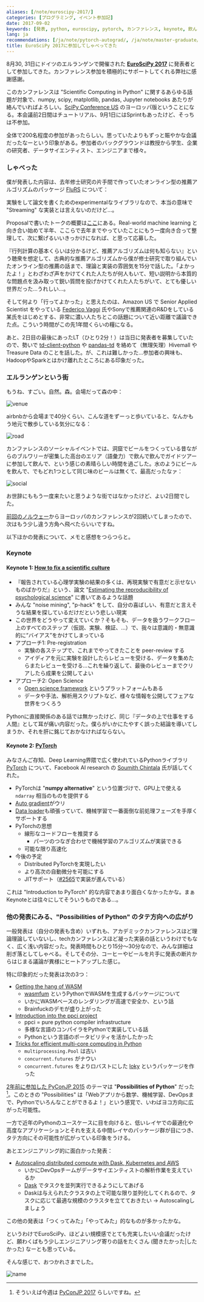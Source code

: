 ```yaml
---
aliases: [/note/euroscipy-2017/]
categories: [プログラミング, イベント参加記]
date: 2017-09-02
keywords: [発表, python, euroscipy, pytorch, カンファレンス, keynote, 飲ん, 参加, 実験, パッケージ]
lang: ja
recommendations: [/ja/note/pytorch-autograd/, /ja/note/master-graduate/, /ja/note/chiir-2017/]
title: EuroSciPy 2017に参加してしゃべってきた
---
```


8月30, 31日にドイツのエルランゲンで開催された **[EuroSciPy 2017](https://www.euroscipy.org/2017/)** に発表者として参加してきた。カンファレンス参加を積極的にサポートしてくれる弊社に感謝感謝。

このカンファレンスは "Scientific Computing in Python" に関するあらゆる話題が対象で、numpy, scipy, matplotlib, pandas, Jupyter notebooks あたりが絡んでいればよろしい。[SciPy Conference US](https://scipy2017.scipy.org/ehome/220975/493388/) のヨーロッパ版ということになる。本会議前2日間はチュートリアル、9月1日にはSprintもあったけど、そっちは不参加。

全体で200名程度の参加があったらしい。思っていたよりもずっと賑やかな会議だったなーという印象がある。参加者のバックグラウンドは教授から学生、企業の研究者、データサイエンティスト、エンジニアまで様々。

### しゃべった

僕が発表した内容は、去年修士研究の片手間で作っていたオンライン型の推薦アルゴリズムのパッケージ [FluRS](https://github.com/takuti/flurs) について：

<script async class="speakerdeck-embed" data-id="f8e9917ab2cf46dfaba1be61b6e449cd" data-ratio="1.33333333333333" src="//speakerdeck.com/assets/embed.js"></script>

実験をして論文を書くためのexperimentalなライブラリなので、本当の意味で "Streaming" な実装とは言えないのだけど…。

Proposalで書いたトークの概要は[ここ](https://www.euroscipy.org/2017/descriptions/19827.html)にある。Real-world machine learning と向き合い始めて半年、ここらで去年までやっていたことにもう一度向き合って整理して、次に繋げるいいきっかけになれば、と思って応募した。

『行列計算の基本くらいは分かるけど、推薦アルゴリズムは何も知らない』という聴衆を想定して、古典的な推薦アルゴリズムから僕が修士研究で取り組んでいたオンライン型の推薦の話まで、理論と実装の雰囲気を15分で話した。「よかったよ！」とわざわざ声をかけてくれた人たちが何人もいて、短い説明から本質的な問題点を汲み取って鋭い質問を投げかけてくれた人たちがいて、とても優しい世界だった…うれしい…。

そして何より「行ってよかった」と思えたのは、Amazon US で Senior Applied Scientist をやっている [Federico Vaggi](https://twitter.com/F_Vaggi) 氏やSonyで推薦関連のR&Dをしている某氏をはじめとする、非常に濃い人たちとこの話題について近い距離で議論できた点。こういう時間がこの先1年間くらいの糧になる。

あと、2日目の最後にあったLT（ひとり2分！）は当日に発表者を募集していたので、勢いで [td-client-python](https://github.com/treasure-data/td-client-python) や [pandas-td](https://github.com/treasure-data/pandas-td) を絡めて（無理矢理）Hivemall や Treasure Data のことを話した。が、これは難しかった…参加者の興味も、HadoopやSparkとはかけ離れたところにある印象だった。

### エルランゲンという街

もうね、すごい。自然。森。会場だって森の中：

![venue](/images/euroscipy-2017/venue.jpg)

airbnbから会場まで40分くらい、こんな道をずーっと歩いていると、なんかもう地元で散歩している気分になる：

![road](/images/euroscipy-2017/road.jpg)

カンファレンスのソーシャルイベントでは、洞窟でビールをつくっている昔ながらのブルワリーが密集した高台のエリア（語彙力）で飲んで飲んでガイドツアーに参加して飲んで、という感じの素晴らしい時間を過ごした。水のようにビールを飲んで、でもどれ1つとして同じ味のビールは無くて、最高だったなァ：

![social](/images/euroscipy-2017/social.jpg)

お世辞にももう一度来たいと思うような街ではなかったけど、よい2日間でした。

[前回のノルウェー](/note/chiir-2017)からヨーロッパのカンファレンスが2回続いてしまったので、次はもう少し違う方角へ飛べたらいいですね。

以下ほかの発表について、メモと感想をつらつらと。

### Keynote

#### Keynote 1: [How to fix a scientific culture](https://osf.io/n4ckd/)

- 『報告されている心理学実験の結果の多くは、再現実験で有意だと示せないものばかりだ』という、論文 "[Estimating the reproducibility of psychological science](http://science.sciencemag.org/content/349/6251/aac4716)" に書いてあるような話題
- みんな "noise mining", "p-hack" をして、自分の喜ばしい、有意だと言えそうな結果を探しているだけだという悲しい現実
- この世界をどうやって変えていくか？そもそも、データを扱うワークフロー上のすべてのステップ（仮説、実験、検証、…）で、我々は意識的・無意識的に“バイアス”をかけてしまっている
- アプローチ1: Pre-registration
  - 実験の各ステップで、これまでやってきたことを peer-review する
  - アイディアを元に実験を設計したらレビューを受ける、データを集めたらまたレビューを受ける…これを繰り返して、最後のレビューまでクリアしたら成果を公開してよい
- アプローチ2: Open Science
  - [Open science framework](https://osf.io/) というプラットフォームもある
  - データや手法、解析用スクリプトなど、様々な情報を公開してフェアな世界をつくろう

Pythonに直接関係のある話では無かったけど、同じ『データの上で仕事をする人間』として耳が痛い内容だった。僕らがいかにたやすく誤った結論を導いてしまうか、それを肝に銘じておかなければならない。

#### Keynote 2: [PyTorch](https://www.euroscipy.org/2017/keynote_soumith_chintala.html)

みなさんご存知、Deep Learning界隈で広く使われているPythonライブラリ [PyTorch](https://github.com/pytorch/pytorch) について、Facebook AI research の [Soumith Chintala](https://twitter.com/soumithchintala) 氏が話してくれた。

- PyTorchは "**numpy alternative**" という位置づけで、GPU上で使える `ndarray` 相当のものを提供する
- [Auto gradient](http://pytorch.org/docs/master/autograd.html)がウリ
- [Data loader](http://pytorch.org/docs/master/data.html#torch.utils.data.DataLoader)も頑張っていて、機械学習で一番面倒な前処理フェーズを手厚くサポートする
- PyTorchの思想
  - 線形なコードフローを推奨する
    - パーツのつなぎ合わせで機械学習のアルゴリズムが実装できる
  - 可能な限り高速化
- 今後の予定
  - Distributed PyTorchを実現したい
  - より高次の自動微分を可能にする
  - JITサポート（[#2565](https://github.com/pytorch/pytorch/pull/2565)で実装が進んでいる）

これは "Introduction to PyTorch" 的な内容であまり面白くなかったかな。まぁKeynoteとは往々にしてそういうものである…。

### 他の発表にみる、"Possibilities of Python" のタテ方向への広がり

一般発表は（自分の発表も含め）いずれも、アカデミックカンファレンスほど理論理論していないし、techカンファレンスほど凝った実装の話というわけでもなく、広く浅い内容だった。発表時間もひとり15分〜30分なので、みんな詳細は削ぎ落としてしゃべる。そしてその分、コーヒーやビールを片手に発表の断片からはじまる議論が異様にヒートアップした感じ。

特に印象的だった発表は次の3つ：

- [Getting the hang of WASM](https://www.euroscipy.org/2017/descriptions/19633.html)
  - [wasmfum](https://github.com/almarklein/wasmfun) というPythonでWASMを生成するパッケージについて
  - いかにWASMベースのレンダリングが高速で安全か、という話
  - Brainfuckのデモが盛り上がった
- [Introduction into the ppci project](https://www.euroscipy.org/2017/descriptions/20514.html)
  - ppci = pure python compiler infrastructure
  - 多様な言語のコンパイラをPythonで実装している話
  - Pythonという言語のポータビリティを活かしたかった
- [Tricks for efficient multi-core computing in Python](https://www.euroscipy.org/2017/descriptions/19817.html) 
  - `multiprocessing.Pool` は古い
  - `concurrent.futures` がナウい
  - `concurrent.futures` をよりロバストにした [loky](https://github.com/tomMoral/loky) というパッケージを作った

[2年前に参加した PyConJP 2015](/note/pyconjp-2015) のテーマは "**Possibilities of Python**" だった [^1]。このときの "Possibilities" は「Webアプリから数学、機械学習、DevOpsまで、Pythonでいろんなことができるよ！」という感覚で、いわばヨコ方向に広がった可能性。

一方で近年のPythonのユースケースに目を向けると、低いレイヤでの最適化や高度なアプリケーションとそれを支える中間レイヤのパッケージ群が目につき、タテ方向にその可能性が広がっている印象をうける。

あとエンジニアリング的に面白かった発表：

- [Autoscaling distributed compute with Dask, Kubernetes and AWS](https://speakerdeck.com/jacobtomlinson/euroscipy17-distributed-compute-with-dask-kubernetes-and-aws)
  - いかにDevOpsチームがデータサイエンティストの解析作業を支えているか
  - [Dask](https://github.com/dask/dask) でタスクを並列実行できるようにしてあげる
  - Daskは与えられたクラスタの上で可能な限り並列化してくれるので、タスクに応じて最適な規模のクラスタを立てておきたい → Autoscalingしましょう

この他の発表は「つくってみた」「やってみた」的なものが多かったかな。

というわけでEuroSciPy、ほどよい規模感でとても充実したいい会議だったけど、願わくばもう少しエンジニアリング寄りの話をたくさん (聞きたかった|したかった) なーとも思っている。

そんな感じで、おつかれさまでした。

![name](/images/euroscipy-2017/name.jpg)

[^1]: そういえば今週は [PyConJP 2017](https://pycon.jp/2017/ja/) らしいですね。